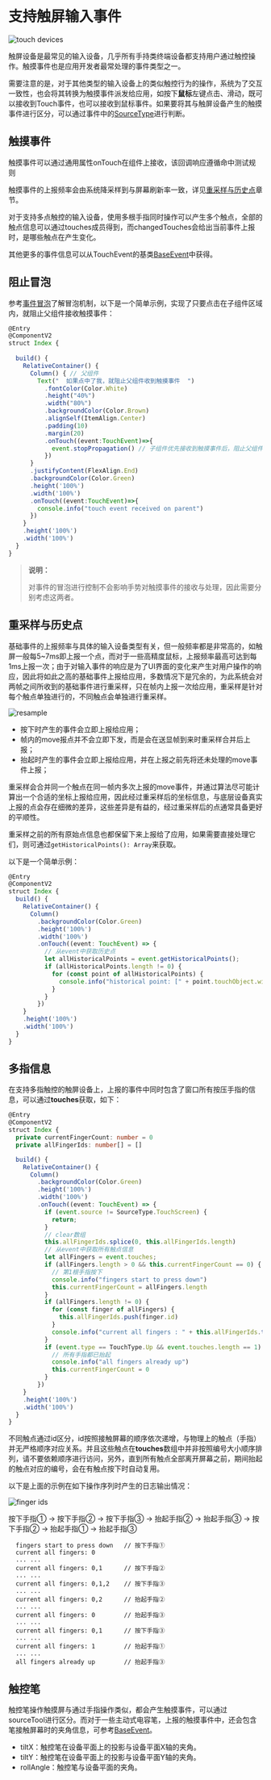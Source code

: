 # 支持触屏输入事件
<!--Kit: ArkUI-->
<!--Subsystem: ArkUI-->
<!--Owner: @jiangtao92-->
<!--Designer: @piggyguy-->
<!--Tester: @songyanhong-->
<!--Adviser: @HelloCrease-->

![touch devices](figures/touch-devices.png)

触屏设备是最常见的输入设备，几乎所有手持类终端设备都支持用户通过触控操作。触摸事件也是应用开发者最常处理的事件类型之一。

需要注意的是，对于其他类型的输入设备上的类似触控行为的操作，系统为了交互一致性，也会将其转换为触摸事件派发给应用，如按下**鼠标**左键点击、滑动，既可以接收到Touch事件，也可以接收到鼠标事件。如果要将其与触屏设备产生的触摸事件进行区分，可以通过事件中的[SourceType](../reference/apis-arkui/arkui-ts/ts-gesture-settings.md#sourcetype枚举说明8)进行判断。


## 触摸事件

触摸事件可以通过通用属性onTouch在组件上接收，该回调响应遵循命中测试规则

触摸事件的上报频率会由系统降采样到与屏幕刷新率一致，详见[重采样与历史点](#重采样与历史点)章节。

对于支持多点触控的输入设备，使用多根手指同时操作可以产生多个触点，全部的触点信息可以通过touches成员得到，而changedTouches会给出当前事件上报时，是哪些触点在产生变化。

其他更多的事件信息可以从TouchEvent的基类[BaseEvent](../reference/apis-arkui/arkui-ts/ts-gesture-customize-judge.md#baseevent8)中获得。


## 阻止冒泡

参考[事件冒泡](./arkts-interaction-basic-principles.md#事件冒泡)了解冒泡机制，以下是一个简单示例，实现了只要点击在子组件区域内，就阻止父组件接收触摸事件：

```typescript
@Entry
@ComponentV2
struct Index {
  
  build() {
    RelativeContainer() {
      Column() { // 父组件
        Text("  如果点中了我，就阻止父组件收到触摸事件  ")
          .fontColor(Color.White)
          .height("40%")
          .width("80%")
          .backgroundColor(Color.Brown)
          .alignSelf(ItemAlign.Center)
          .padding(10)
          .margin(20)
          .onTouch((event:TouchEvent)=>{
            event.stopPropagation() // 子组件优先接收到触摸事件后，阻止父组件接收事件
          })
      }
      .justifyContent(FlexAlign.End)
      .backgroundColor(Color.Green)
      .height('100%')
      .width('100%')
      .onTouch((event:TouchEvent)=>{
        console.info("touch event received on parent")
      })
    }
    .height('100%')
    .width('100%')
  }
}
```

> **说明：**
>
> 对事件的冒泡进行控制不会影响手势对触摸事件的接收与处理，因此需要分别考虑这两者。


## 重采样与历史点

基础事件的上报频率与具体的输入设备类型有关，但一般频率都是非常高的，如触屏一般每5~7ms即上报一个点，而对于一些高精度鼠标，上报频率最高可达到每1ms上报一次；由于对输入事件的响应是为了UI界面的变化来产生对用户操作的响应，因此将如此之高的基础事件上报给应用，多数情况下是冗余的，为此系统会对两帧之间所收到的基础事件进行重采样，只在帧内上报一次给应用，重采样是针对每个触点单独进行的，不同触点会单独进行重采样。

![resample](figures/events-resample.png)

- 按下时产生的事件会立即上报给应用；
- 帧内的move报点并不会立即下发，而是会在送显帧到来时重采样合并后上报；
- 抬起时产生的事件会立即上报给应用，并在上报之前先将还未处理的move事件上报；

重采样会合并同一个触点在同一帧内多次上报的move事件，并通过算法尽可能计算出一个合适的坐标上报给应用，因此经过重采样后的坐标信息，与底层设备真实上报的点会存在细微的差异，这些差异是有益的，经过重采样后的点通常具备更好的平顺性。

重采样之前的所有原始点信息也都保留下来上报给了应用，如果需要直接处理它们，则可通过`getHistoricalPoints(): Array`来获取。

以下是一个简单示例：

```typescript
@Entry
@ComponentV2
struct Index {
  build() {
    RelativeContainer() {
      Column()
        .backgroundColor(Color.Green)
        .height('100%')
        .width('100%')
        .onTouch((event: TouchEvent) => {
          // 从event中获取历史点
          let allHistoricalPoints = event.getHistoricalPoints();
          if (allHistoricalPoints.length != 0) {
            for (const point of allHistoricalPoints) {
              console.info("historical point: [" + point.touchObject.windowX + ", " + point.touchObject.windowY + "]")
            }
          }
        })
    }
    .height('100%')
    .width('100%')
  }
}
```

## 多指信息

在支持多指触控的触屏设备上，上报的事件中同时包含了窗口所有按压手指的信息，可以通过**touches**获取，如下：

```typescript
@Entry
@ComponentV2
struct Index {
  private currentFingerCount: number = 0
  private allFingerIds: number[] = []

  build() {
    RelativeContainer() {
      Column()
        .backgroundColor(Color.Green)
        .height('100%')
        .width('100%')
        .onTouch((event: TouchEvent) => {
          if (event.source != SourceType.TouchScreen) {
            return;
          }
          // clear数组
          this.allFingerIds.splice(0, this.allFingerIds.length)
          // 从event中获取所有触点信息
          let allFingers = event.touches;
          if (allFingers.length > 0 && this.currentFingerCount == 0) {
            // 第1根手指按下
            console.info("fingers start to press down")
            this.currentFingerCount = allFingers.length
          }
          if (allFingers.length != 0) {
            for (const finger of allFingers) {
              this.allFingerIds.push(finger.id)
            }
            console.info("current all fingers : " + this.allFingerIds.toString())
          }
          if (event.type == TouchType.Up && event.touches.length == 1) {
            // 所有手指都已抬起
            console.info("all fingers already up")
            this.currentFingerCount = 0
          }
        })
    }
    .height('100%')
    .width('100%')
  }
}
```

不同触点通过id区分，id按照接触屏幕的顺序依次递增，与物理上的触点（手指）并无严格顺序对应关系。并且这些触点在**touches**数组中并非按照编号大小顺序排列，请不要依赖顺序进行访问，另外，直到所有触点全部离开屏幕之前，期间抬起的触点对应的编号，会在有触点按下时自动复用。

以下是上面的示例在如下操作序列时产生的日志输出情况：

![finger ids](figures/finger_ids.png)

按下手指① -> 按下手指② -> 按下手指③ -> 抬起手指② -> 抬起手指③ -> 按下手指② -> 抬起手指① -> 抬起手指③

```
  fingers start to press down   // 按下手指①
  current all fingers: 0
  ... ...
  current all fingers: 0,1      // 按下手指②
  ... ...
  current all fingers: 0,1,2    // 按下手指③
  ... ...
  current all fingers: 0,2      // 抬起手指②
  ... ...
  current all fingers: 0        // 抬起手指③
  ... ...
  current all fingers: 0,1      // 按下手指③
  ... ...
  current all fingers: 1        // 抬起手指①
  ... ...
  all fingers already up        // 抬起手指③
```


## 触控笔

触控笔操作触摸屏与通过手指操作类似，都会产生触摸事件，可以通过sourceTool进行区分。而对于一些主动式电容笔，上报的触摸事件中，还会包含笔接触屏幕时的夹角信息，可参考[BaseEvent](../reference/apis-arkui/arkui-ts/ts-gesture-customize-judge.md#baseevent8)。

- tiltX：触控笔在设备平面上的投影与设备平面X轴的夹角。
- tiltY：触控笔在设备平面上的投影与设备平面Y轴的夹角。
- rollAngle：触控笔与设备平面的夹角。

